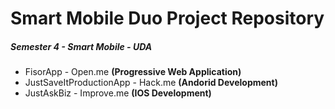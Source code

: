 # Smart Mobile Duo Project Repository

##### Semester 4 - Smart Mobile - UDA 

- FisorApp                  - Open.me       **(Progressive Web Application)**
- JustSaveItProductionApp   - Hack.me       **(Andorid Development)**
- JustAskBiz                - Improve.me    **(IOS Development)**

